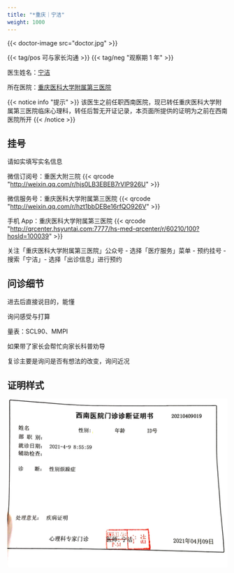 ```yaml
---
title: "*重庆｜宁洁"
weight: 1000
---
```


{{< doctor-image src="doctor.jpg" >}}

{{< tag/pos 可与家长沟通 >}} {{< tag/neg "观察期 1 年" >}}

医生姓名：[宁洁](http://www.3-hospital-cqmu.com/uploadfile/2021/1124/20211124032523170.jpg)

所在医院：[重庆医科大学附属第三医院](https://amap.com/place/B0FFGPSPQC)


{{< notice info "提示" >}}
该医生之前任职西南医院，现已转任重庆医科大学附属第三医院临床心理科，转任后暂无开证记录，本页面所提供的证明为之前在西南医院所开
{{< /notice >}}

## 挂号

请如实填写实名信息

微信订阅号：重医大附三院
{{< qrcode "http://weixin.qq.com/r/hjs0LB3EBEB7rVlP926U" >}}

微信服务号：重庆医科大学附属第三医院
{{< qrcode "http://weixin.qq.com/r/hzt1bbDEBe16rfQO926V" >}}

手机 App：重庆医科大学附属第三医院
{{< qrcode "http://qrcenter.hsyuntai.com:7777/hs-med-qrcenter/r/60210/100?hosId=100039" >}}

关注「重庆医科大学附属第三医院」公众号 - 选择「医疗服务」菜单 - 预约挂号 - 搜索「宁洁」- 选择「出诊信息」进行预约

## 问诊细节

进去后直接说目的，能懂

询问感受与打算

量表：SCL90、MMPI

如果带了家长会帮忙向家长科普劝导

复诊主要是询问是否有想法的改变，询问近况

## 证明样式

![证明](proof.jpg)

